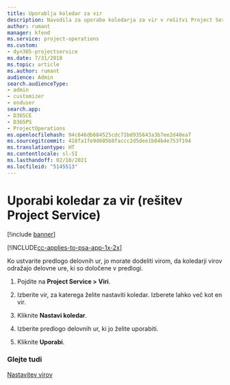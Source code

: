 ```yaml
---
title: Uporablja koledar za vir
description: Navodila za uporabo koledarja za vir v rešitvi Project Service
author: rumant
manager: kfend
ms.service: project-operations
ms.custom:
- dyn365-projectservice
ms.date: 7/31/2018
ms.topic: article
ms.author: rumant
audience: Admin
search.audienceType:
- admin
- customizer
- enduser
search.app:
- D365CE
- D365PS
- ProjectOperations
ms.openlocfilehash: 94c646db684525cdc71bd935643a3b7ee2d40ea7
ms.sourcegitcommit: 418fa1fe9d605b8faccc2d5dee1b04b4e753f194
ms.translationtype: HT
ms.contentlocale: sl-SI
ms.lasthandoff: 02/10/2021
ms.locfileid: "5145513"
---
```

# <a name="apply-a-calendar-to-a-resource-project-service"></a>Uporabi koledar za vir (rešitev Project Service)

[!include [banner](../includes/psa-now-project-operations.md)]

[!INCLUDE[cc-applies-to-psa-app-1x-2x](../includes/cc-applies-to-psa-app-1x-2x.md)]

Ko ustvarite predlogo delovnih ur, jo morate dodeliti virom, da koledarji virov odražajo delovne ure, ki so določene v predlogi.  
  
1.  Pojdite na **Project Service > Viri**.  
  
2.  Izberite vir, za katerega želite nastaviti koledar. Izberete lahko več kot en vir.  
  
3.  Kliknite **Nastavi koledar**.  
  
4.  Izberite predlogo delovnih ur, ki jo želite uporabiti.  
  
5.  Kliknite **Uporabi**.  
  
### <a name="see-also"></a>Glejte tudi  
 [Nastavitev virov](../psa/set-up-resources.md)
